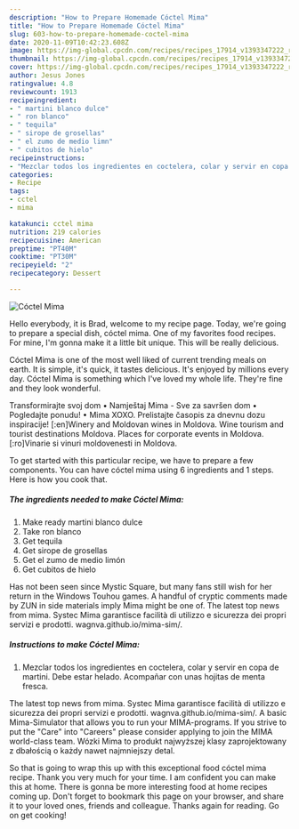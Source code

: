 ```yaml
---
description: "How to Prepare Homemade Cóctel Mima"
title: "How to Prepare Homemade Cóctel Mima"
slug: 603-how-to-prepare-homemade-coctel-mima
date: 2020-11-09T10:42:23.608Z
image: https://img-global.cpcdn.com/recipes/recipes_17914_v1393347222_receta_foto_00017914/751x532cq70/coctel-mima-foto-principal.jpg
thumbnail: https://img-global.cpcdn.com/recipes/recipes_17914_v1393347222_receta_foto_00017914/751x532cq70/coctel-mima-foto-principal.jpg
cover: https://img-global.cpcdn.com/recipes/recipes_17914_v1393347222_receta_foto_00017914/751x532cq70/coctel-mima-foto-principal.jpg
author: Jesus Jones
ratingvalue: 4.8
reviewcount: 1913
recipeingredient:
- " martini blanco dulce"
- " ron blanco"
- " tequila"
- " sirope de grosellas"
- " el zumo de medio limn"
- " cubitos de hielo"
recipeinstructions:
- "Mezclar todos los ingredientes en coctelera, colar y servir en copa de martini. Debe estar helado. Acompañar con unas hojitas de menta fresca."
categories:
- Recipe
tags:
- cctel
- mima

katakunci: cctel mima 
nutrition: 219 calories
recipecuisine: American
preptime: "PT40M"
cooktime: "PT30M"
recipeyield: "2"
recipecategory: Dessert

---
```



![Cóctel Mima](https://img-global.cpcdn.com/recipes/recipes_17914_v1393347222_receta_foto_00017914/751x532cq70/coctel-mima-foto-principal.jpg)

Hello everybody, it is Brad, welcome to my recipe page. Today, we're going to prepare a special dish, cóctel mima. One of my favorites food recipes. For mine, I'm gonna make it a little bit unique. This will be really delicious.

Cóctel Mima is one of the most well liked of current trending meals on earth. It is simple, it's quick, it tastes delicious. It's enjoyed by millions every day. Cóctel Mima is something which I've loved my whole life. They're fine and they look wonderful.

Transformirajte svoj dom • Namještaj Mima - Sve za savršen dom • Pogledajte ponudu! • Mima XOXO. Prelistajte časopis za dnevnu dozu inspiracije! [:en]Winery and Moldovan wines in Moldova. Wine tourism and tourist destinations Moldova. Places for corporate events in Moldova.[:ro]Vinarie si vinuri moldovenesti in Moldova.


To get started with this particular recipe, we have to prepare a few components. You can have cóctel mima using 6 ingredients and 1 steps. Here is how you cook that.

<!--inarticleads1-->

##### The ingredients needed to make Cóctel Mima:

1. Make ready  martini blanco dulce
1. Take  ron blanco
1. Get  tequila
1. Get  sirope de grosellas
1. Get  el zumo de medio limón
1. Get  cubitos de hielo


Has not been seen since Mystic Square, but many fans still wish for her return in the Windows Touhou games. A handful of cryptic comments made by ZUN in side materials imply Mima might be one of. The latest top news from mima. Systec Mima garantisce facilità di utilizzo e sicurezza dei propri servizi e prodotti. wagnva.github.io/mima-sim/. 

<!--inarticleads2-->

##### Instructions to make Cóctel Mima:

1. Mezclar todos los ingredientes en coctelera, colar y servir en copa de martini. Debe estar helado. Acompañar con unas hojitas de menta fresca.


The latest top news from mima. Systec Mima garantisce facilità di utilizzo e sicurezza dei propri servizi e prodotti. wagnva.github.io/mima-sim/. A basic Mima-Simulator that allows you to run your MIMA-programs. If you strive to put the &#34;Care&#34; into &#34;Careers&#34; please consider applying to join the MIMA world-class team. Wózki Mima to produkt najwyższej klasy zaprojektowany z dbałością o każdy nawet najmniejszy detal. 

So that is going to wrap this up with this exceptional food cóctel mima recipe. Thank you very much for your time. I am confident you can make this at home. There is gonna be more interesting food at home recipes coming up. Don't forget to bookmark this page on your browser, and share it to your loved ones, friends and colleague. Thanks again for reading. Go on get cooking!
